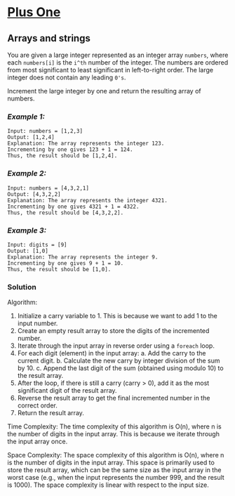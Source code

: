 # [Plus One](https://leetcode.com/explore/learn/card/array-and-string/201/introduction-to-array/1148/)

## Arrays and strings

You are given a large integer represented as an integer array `numbers`, where each `numbers[i]` is the `i^th` number of
the
integer. The numbers are ordered from most significant to least significant in left-to-right order. The large integer
does not contain any leading `0's`.

Increment the large integer by one and return the resulting array of numbers.

### ***Example 1:***

```
Input: numbers = [1,2,3]
Output: [1,2,4]
Explanation: The array represents the integer 123.
Incrementing by one gives 123 + 1 = 124.
Thus, the result should be [1,2,4].
```

### ***Example 2:***

```
Input: numbers = [4,3,2,1]
Output: [4,3,2,2]
Explanation: The array represents the integer 4321.
Incrementing by one gives 4321 + 1 = 4322.
Thus, the result should be [4,3,2,2].
```

### ***Example 3:***

```
Input: digits = [9]
Output: [1,0]
Explanation: The array represents the integer 9.
Incrementing by one gives 9 + 1 = 10.
Thus, the result should be [1,0].
```

### Solution

Algorithm:

1. Initialize a carry variable to 1. This is because we want to add 1 to the input number.
2. Create an empty result array to store the digits of the incremented number.
3. Iterate through the input array in reverse order using a `foreach` loop.
4. For each digit (element) in the input array:
   a. Add the carry to the current digit.
   b. Calculate the new carry by integer division of the sum by 10.
   c. Append the last digit of the sum (obtained using modulo 10) to the result array.
5. After the loop, if there is still a carry (carry > 0), add it as the most significant digit of the result array.
6. Reverse the result array to get the final incremented number in the correct order.
7. Return the result array.

Time Complexity:
The time complexity of this algorithm is O(n), where n is the number of digits in the input array. This is because we
iterate through the input array once.

Space Complexity:
The space complexity of this algorithm is O(n), where n is the number of digits in the input array. This space is
primarily used to store the result array, which can be the same size as the input array in the worst case (e.g., when
the input represents the number 999, and the result is 1000). The space complexity is linear with respect to the input
size.